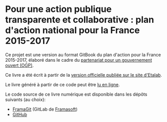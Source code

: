 # Pour une action publique transparente et collaborative : plan d'action national pour la France 2015-2017

Ce projet est une version au format GitBook du plan d'action pour la France 2015-2017, élaboré dans le cadre du
[partenariat pour un gouvernement ouvert (OGP)]((http://www.opengovpartnership.org/)).

Ce livre a été écrit à partir de la [version officielle publiée sur le site d'Etalab](https://www.etalab.gouv.fr/la-france-publie-son-premier-plan-daction-pour-un-gouvernement-ouvert).

Le livre généré à partir de ce code peut être [lu en ligne](http://gouvernement-ouvert.etalab.gouv.fr/).

Le code source de ce livre numérique est disponible dans les dépôts suivants (au choix):
- [FramaGit](https://git.framasoft.org/etalab/plan-ogp-2015-2017) (GitLab de [Framasoft](http://www.framasoft.org/))
- [GitHub](https://github.com/etalab/plan-ogp-2015-2017)
